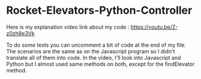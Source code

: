 # Rocket-Elevators-Python-Controller

Here is my explanation video link about my code : https://youtu.be/Z-z0zh8e3Vk

To do some tests you can uncomment a bit of code at the end of my file. The scenarios are the same as on the Javascript program so I didn't translate all of them into code. In the video, I'll look into Javascript and Python but I almost used same methods on both, except for the findElevator method.
